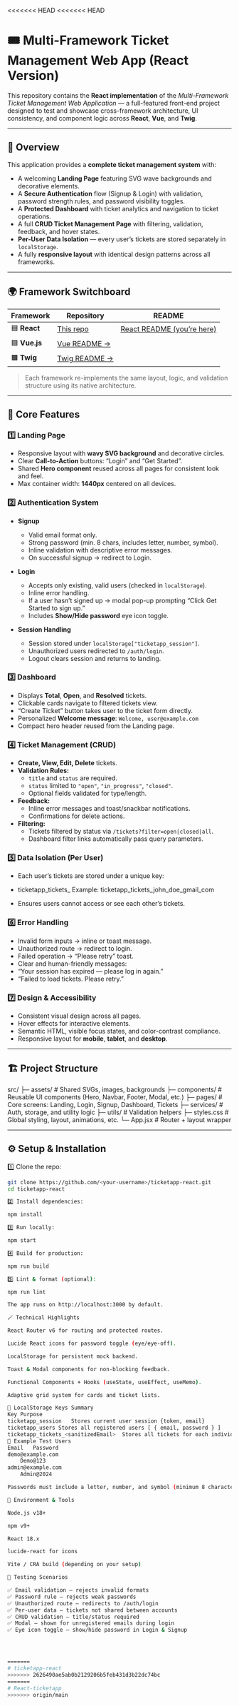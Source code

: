 <<<<<<< HEAD
<<<<<<< HEAD
# 🎟️ Multi-Framework Ticket Management Web App (React Version)

This repository contains the **React implementation** of the *Multi-Framework Ticket Management Web Application* — a full-featured front-end project designed to test and showcase cross-framework architecture, UI consistency, and component logic across **React**, **Vue**, and **Twig**.

---

## 📖 Overview

This application provides a **complete ticket management system** with:

- A welcoming **Landing Page** featuring SVG wave backgrounds and decorative elements.
- A **Secure Authentication** flow (Signup & Login) with validation, password strength rules, and password visibility toggles.
- A **Protected Dashboard** with ticket analytics and navigation to ticket operations.
- A full **CRUD Ticket Management Page** with filtering, validation, feedback, and hover states.
- **Per-User Data Isolation** — every user’s tickets are stored separately in `localStorage`.
- A fully **responsive layout** with identical design patterns across all frameworks.

---

## 🌍 Framework Switchboard

| Framework | Repository | README |
|------------|-------------|--------|
| 🟦 **React** | [This repo](#) | [React README (you’re here)](#) |
| 🟩 **Vue.js** | [Vue README →](https://github.com/Holupeter/ticketapp-vue/blob/main/README.md) 
| 🟫 **Twig** | [Twig README →](#) 

> Each framework re-implements the same layout, logic, and validation structure using its native architecture.

---

## 🧠 Core Features

### 1️⃣ Landing Page
- Responsive layout with **wavy SVG background** and decorative circles.
- Clear **Call-to-Action** buttons: “Login” and “Get Started”.
- Shared **Hero component** reused across all pages for consistent look and feel.
- Max container width: **1440px** centered on all devices.

### 2️⃣ Authentication System
- **Signup**
  - Valid email format only.
  - Strong password (min. 8 chars, includes letter, number, symbol).
  - Inline validation with descriptive error messages.
  - On successful signup → redirect to Login.

- **Login**
  - Accepts only existing, valid users (checked in `localStorage`).
  - Inline error handling.
  - If a user hasn’t signed up → modal pop-up prompting “Click Get Started to sign up.”
  - Includes **Show/Hide password** eye icon toggle.

- **Session Handling**
  - Session stored under `localStorage["ticketapp_session"]`.
  - Unauthorized users redirected to `/auth/login`.
  - Logout clears session and returns to landing.

### 3️⃣ Dashboard
- Displays **Total**, **Open**, and **Resolved** tickets.
- Clickable cards navigate to filtered tickets view.
- “Create Ticket” button takes user to the ticket form directly.
- Personalized **Welcome message**: `Welcome, user@example.com`
- Compact hero header reused from the Landing page.

### 4️⃣ Ticket Management (CRUD)
- **Create, View, Edit, Delete** tickets.
- **Validation Rules:**
  - `title` and `status` are required.
  - `status` limited to `"open"`, `"in_progress"`, `"closed"`.
  - Optional fields validated for type/length.
- **Feedback:**
  - Inline error messages and toast/snackbar notifications.
  - Confirmations for delete actions.
- **Filtering:**
  - Tickets filtered by status via `/tickets?filter=open|closed|all`.
  - Dashboard filter links automatically pass query parameters.

### 5️⃣ Data Isolation (Per User)
- Each user’s tickets are stored under a unique key:
- ticketapp_tickets_<sanitizedEmail>
Example: ticketapp_tickets_john_doe_gmail_com

- Ensures users cannot access or see each other’s tickets.

### 6️⃣ Error Handling
- Invalid form inputs → inline or toast message.
- Unauthorized route → redirect to login.
- Failed operation → “Please retry” toast.
- Clear and human-friendly messages:
- “Your session has expired — please log in again.”
- “Failed to load tickets. Please retry.”

### 7️⃣ Design & Accessibility
- Consistent visual design across all pages.
- Hover effects for interactive elements.
- Semantic HTML, visible focus states, and color-contrast compliance.
- Responsive layout for **mobile**, **tablet**, and **desktop**.

---

## 🏗️ Project Structure
src/
├─ assets/ # Shared SVGs, images, backgrounds
├─ components/ # Reusable UI components (Hero, Navbar, Footer, Modal, etc.)
├─ pages/ # Core screens: Landing, Login, Signup, Dashboard, Tickets
├─ services/ # Auth, storage, and utility logic
├─ utils/ # Validation helpers
├─ styles.css # Global styling, layout, animations, etc.
└─ App.jsx # Router + layout wrapper


---

## ⚙️ Setup & Installation

1️⃣ Clone the repo:
```bash
git clone https://github.com/<your-username>/ticketapp-react.git
cd ticketapp-react

2️⃣ Install dependencies:

npm install

3️⃣ Run locally:

npm start

4️⃣ Build for production:

npm run build

5️⃣ Lint & format (optional):

npm run lint

The app runs on http://localhost:3000 by default.

🪄 Technical Highlights

React Router v6 for routing and protected routes.

Lucide React icons for password toggle (eye/eye-off).

LocalStorage for persistent mock backend.

Toast & Modal components for non-blocking feedback.

Functional Components + Hooks (useState, useEffect, useMemo).

Adaptive grid system for cards and ticket lists.

🔐 LocalStorage Keys Summary
Key	Purpose
ticketapp_session	Stores current user session {token, email}
ticketapp_users	Stores all registered users [ { email, password } ]
ticketapp_tickets_<sanitizedEmail>	Stores all tickets for each individual user
👥 Example Test Users
Email	Password
demo@example.com
	Demo@123
admin@example.com
	Admin@2024

Passwords must include a letter, number, and symbol (minimum 8 characters).

🧩 Environment & Tools

Node.js v18+

npm v9+

React 18.x

lucide-react for icons

Vite / CRA build (depending on your setup)

🧪 Testing Scenarios

✅ Email validation — rejects invalid formats
✅ Password rule — rejects weak passwords
✅ Unauthorized route — redirects to /auth/login
✅ Per-user data — tickets not shared between accounts
✅ CRUD validation — title/status required
✅ Modal — shown for unregistered emails during login
✅ Eye icon toggle — show/hide password in Login & Signup




=======
# ticketapp-react
>>>>>>> 2626490ae5ab0b2129206b5feb431d3b22dc74bc
=======
# React-ticketapp
>>>>>>> origin/main
